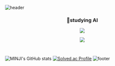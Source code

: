 
![header](https://capsule-render.vercel.app/api?type=waving&color=auto&height=200&section=header&text=Welcome%20to%20MINJI's%20Github&fontSize=50&animation=twinkling&text-color=black)
<h3 align="center"><b>🐹studying AI</b></h3>

<p align="center"><a href="https://pleasestudy-alswldi.tistory.com/" target="_blank"><img src="https://img.shields.io/badge/BLOG-EA4AAA?style=flat&logo=GitHub Sponsors&logoColor=white"/></a></p>
<p align="center"><a href="mailto:joomj200075@gmail.com"><img src="https://img.shields.io/badge/Gmail-d14836?style=flat-square&logo=Gmail&logoColor=white&link=mailto:joomj200075@gmail.com"/></a></p>
<!--<p align="center">studying AI </p>
<p align="center"> My main skills are Android,Kotlin,Python.</p>
<p align="center">I am a developer that continues to grow in the future. 🔥</p>
<p align="center">Please look forward to my growth. Bye~</p>
-->
<br>

<!--<h3 align="center">❤️ I like...</h3>


<p align="center">💪Exercise,&nbsp;&nbsp;🖥Youtube,&nbsp;&nbsp;💻Programming,&nbsp;&nbsp;🎥Movies,&nbsp;&nbsp;✈️Trip&nbsp;&nbsp;</p>
[![Solved.ac Profile](http://mazassumnida.wtf/api/v2/generate_badge?boj=joomj2000)](https://solved.ac/joomj2000/)

(❁´◡`❁)💬

<br>
<br>

<h3 align="center"><b>🛠 Tech Stack 🛠</b></h3>
</br>
<p align="center">
<img src="https://img.shields.io/badge/Python-blue?style=flat-square&logo=Python&logoColor=#3776AB"/></a>&nbsp 
<img src="https://img.shields.io/badge/PyTorch#EE4C2C?style=flat-square&logo=PyTorch&logoColor=#EE4C2C"/></a>&nbsp 
<img src="https://img.shields.io/badge/C-AFEEEE?style=flat-square&logo=C&logoColor=white"/></a>&nbsp 
<img src="https://img.shields.io/badge/Kotlin-F48E00?style=flat-square&logo=Kotlin&logoColor=white"/></a>&nbsp
<img src="https://img.shields.io/badge/HTML-orange?style=flat-square&logo=HTML&logoColor=white"/></a>&nbsp
<img src="https://img.shields.io/badge/Javascript-yellow?style=flat-square&logo=Javascript&logoColor=white"/></a>&nbsp 
<img src="https://img.shields.io/badge/CSS3-1572B6?style=flat-square&logo=CSS3&logoColor=white"/></a> &nbsp

![MINJI's GitHub stats](https://github-readme-stats.vercel.app/api?username=joomj2000&show_icons=true&theme=radical)
-->
![MINJI's GitHub stats](https://github-readme-stats-sigma-five.vercel.app/api?username=joomj2000&count_private=true&show_icons=true&theme=graywhite&hide_title=true&layout=compact) 
[![Solved.ac Profile](http://mazassumnida.wtf/api/v2/generate_badge?boj=joomj2000)](https://solved.ac/joomj2000/)
![footer](https://capsule-render.vercel.app/api?type=waving&color=auto&height=100&section=footer)

